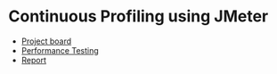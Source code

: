 # Continuous Profiling using JMeter

- [Project board](https://github.com/teammates/teammates/projects/7)
- [Performance Testing](../docs/performance-testing.md)
- [Report](https://github.com/TEAMMATES/teammates-ops/tree/master/technical-reports)
